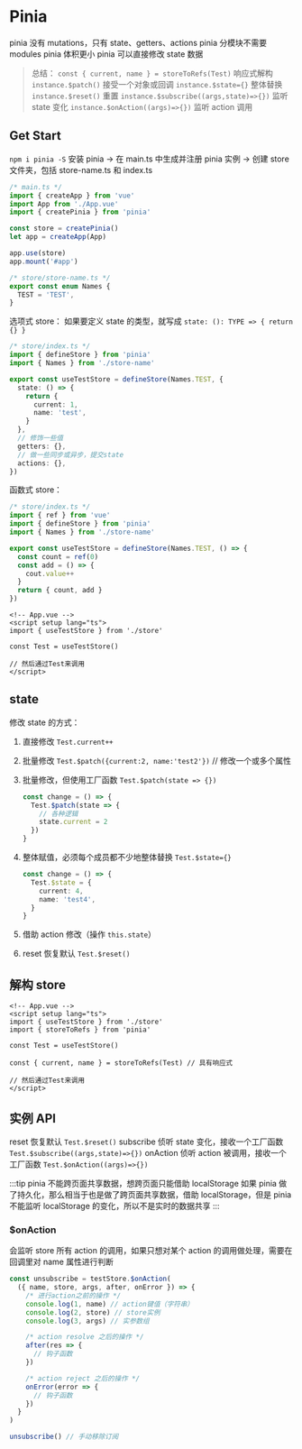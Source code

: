 # Pinia

pinia 没有 mutations，只有 state、getters、actions
pinia 分模块不需要 modules
pinia 体积更小
pinia 可以直接修改 state 数据

> 总结：
> `const { current, name } = storeToRefs(Test)` 响应式解构
> `instance.$patch()` 接受一个对象或回调
> `instance.$state={}` 整体替换
> `instance.$reset()` 重置
> `instance.$subscribe((args,state)=>{})` 监听 state 变化
> `instance.$onAction((args)=>{})` 监听 action 调用

## Get Start

`npm i pinia -S`
安装 pinia -> 在 main.ts 中生成并注册 pinia 实例 -> 创建 store 文件夹，包括 store-name.ts 和 index.ts

```ts {4,6,9}
/* main.ts */
import { createApp } from 'vue'
import App from './App.vue'
import { createPinia } from 'pinia'

const store = createPinia()
let app = createApp(App)

app.use(store)
app.mount('#app')
```

```ts
/* store/store-name.ts */
export const enum Names {
  TEST = 'TEST',
}
```

选项式 store：
如果要定义 state 的类型，就写成 `state: (): TYPE => { return {} }`

```ts
/* store/index.ts */
import { defineStore } from 'pinia'
import { Names } from './store-name'

export const useTestStore = defineStore(Names.TEST, {
  state: () => {
    return {
      current: 1,
      name: 'test',
    }
  },
  // 修饰一些值
  getters: {},
  // 做一些同步或异步，提交state
  actions: {},
})
```

函数式 store：

```ts
/* store/index.ts */
import { ref } from 'vue'
import { defineStore } from 'pinia'
import { Names } from './store-name'

export const useTestStore = defineStore(Names.TEST, () => {
  const count = ref(0)
  const add = () => {
    cout.value++
  }
  return { count, add }
})
```

```vue
<!-- App.vue -->
<script setup lang="ts">
import { useTestStore } from './store'

const Test = useTestStore()

// 然后通过Test来调用
</script>
```

## state

修改 state 的方式：

1. 直接修改 `Test.current++`
2. 批量修改 `Test.$patch({current:2, name:'test2'})` // 修改一个或多个属性
3. 批量修改，但使用工厂函数 `Test.$patch(state => {})`

   ```ts
   const change = () => {
     Test.$patch(state => {
       // 各种逻辑
       state.current = 2
     })
   }
   ```

4. 整体赋值，必须每个成员都不少地整体替换 `Test.$state={}`

   ```ts
   const change = () => {
     Test.$state = {
       current: 4,
       name: 'test4',
     }
   }
   ```

5. 借助 action 修改（操作 `this.state`）
6. reset 恢复默认 `Test.$reset()`

## 解构 store

```vue {4,8}
<!-- App.vue -->
<script setup lang="ts">
import { useTestStore } from './store'
import { storeToRefs } from 'pinia'

const Test = useTestStore()

const { current, name } = storeToRefs(Test) // 具有响应式

// 然后通过Test来调用
</script>
```

## 实例 API

reset 恢复默认 `Test.$reset()`
subscribe 侦听 state 变化，接收一个工厂函数 `Test.$subscribe((args,state)=>{})`
onAction 侦听 action 被调用，接收一个工厂函数 `Test.$onAction((args)=>{})`

:::tip
pinia 不能跨页面共享数据，想跨页面只能借助 localStorage
如果 pinia 做了持久化，那么相当于也是做了跨页面共享数据，借助 localStorage，但是 pinia 不能监听 localStorage 的变化，所以不是实时的数据共享
:::

### $onAction

会监听 store 所有 action 的调用，如果只想对某个 action 的调用做处理，需要在回调里对 name 属性进行判断

```ts
const unsubscribe = testStore.$onAction(
  ({ name, store, args, after, onError }) => {
    /* 进行action之前的操作 */
    console.log(1, name) // action键值（字符串）
    console.log(2, store) // store实例
    console.log(3, args) // 实参数组

    /* action resolve 之后的操作 */
    after(res => {
      // 钩子函数
    })

    /* action reject 之后的操作 */
    onError(error => {
      // 钩子函数
    })
  }
)

unsubscribe() // 手动移除订阅
```
